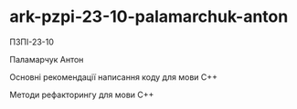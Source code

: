 # ark-pzpi-23-10-palamarchuk-anton

ПЗПІ-23-10

Паламарчук Антон

Основні рекомендації написання коду для мови С++

Методи рефакторингу для мови С++
